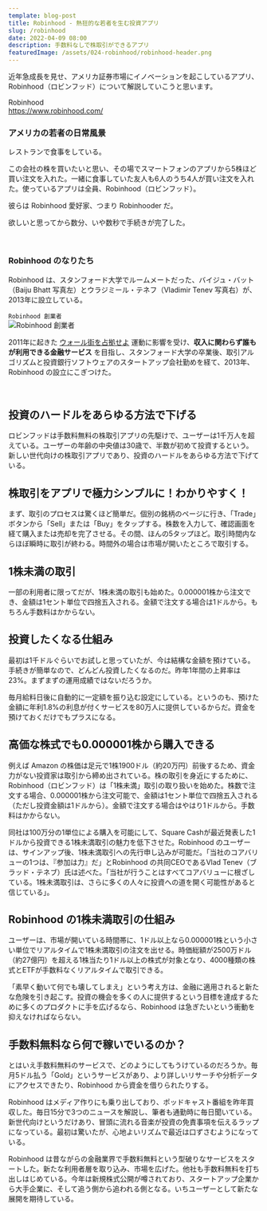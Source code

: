 ```yaml
---
template: blog-post
title: Robinhood - 熱狂的な若者を生む投資アプリ
slug: /robinhood
date: 2022-04-09 08:00
description: 手数料なしで株取引ができるアプリ
featuredImage: /assets/024-robinhood/robinhood-header.png
---
```


近年急成長を見せ、アメリカ証券市場にイノベーションを起こしているアプリ、Robinhood（ロビンフッド）について解説していこうと思います。

Robinhood  
https://www.robinhood.com/

### アメリカの若者の日常風景

レストランで食事をしている。

この会社の株を買いたいと思い、その場でスマートフォンのアプリから5株ほど買い注文を入れた。一緒に食事していた友人も6人のうち4人が買い注文を入れた。使っているアプリは全員、Robinhood（ロビンフッド）。

彼らは Robinhood 愛好家、つまり Robinhooder だ。

欲しいと思ってから数分、いや数秒で手続きが完了した。

<br />

### Robinhood のなりたち

Robinhood は、スタンフォード大学でルームメートだった、バイジュ・バット（Baiju Bhatt 写真左）とウラジミール・テネフ（Vladimir Tenev 写真右）が、2013年に設立している。

`Robinhood 創業者`<br />
![Robinhood 創業者](./assets/024-robinhood/founder.png)

2011年に起きた [ウォール街を占拠せよ](https://ja.wikipedia.org/wiki/ウォール街を占拠せよ) 運動に影響を受け、**収入に関わらず誰もが利用できる金融サービス** を目指し、スタンフォード大学の卒業後、取引アルゴリズムと投資銀行ソフトウェアのスタートアップ会社勤めを経て、2013年、Robinhood の設立にこぎつけた。

<br />

## 投資のハードルをあらゆる方法で下げる

ロビンフッドは手数料無料の株取引アプリの先駆けで、ユーザーは1千万人を超えている。ユーザーの年齢の中央値は30歳で、半数が初めて投資するという。新しい世代向けの株取引アプリであり、投資のハードルをあらゆる方法で下げている。

## 株取引をアプリで極力シンプルに！わかりやすく！

まず、取引のプロセスは驚くほど簡単だ。個別の銘柄のページに行き、「Trade」ボタンから「Sell」または「Buy」をタップする。株数を入力して、確認画面を経て購入または売却を完了させる。その間、ほんの5タップほど。取引時間内ならほぼ瞬時に取引が終わる。時間外の場合は市場が開いたところで取引する。

## 1株未満の取引

一部の利用者に限ってだが、1株未満の取引も始めた。0.000001株から注文でき、金額は1セント単位で四捨五入される。金額で注文する場合は1ドルから。もちろん手数料はかからない。

## 投資したくなる仕組み

最初は1千ドルぐらいでお試しと思っていたが、今は結構な金額を預けている。手続きが簡単なので、どんどん投資したくなるのだ。昨年1年間の上昇率は23%。まずまずの運用成績ではないだろうか。

毎月給料日後に自動的に一定額を振り込む設定にしている。というのも、預けた金額に年利1.8%の利息が付くサービスを80万人に提供しているからだ。資金を預けておくだけでもプラスになる。

## 高価な株式でも0.000001株から購入できる

例えば Amazon の株価は足元で1株1900ドル（約20万円）前後するため、資金力がない投資家は取引から締め出されている。株の取引を身近にするために、Robinhood（ロビンフッド）は「1株未満」取引の取り扱いを始めた。株数で注文する場合、0.000001株から注文可能で、金額は1セント単位で四捨五入される（ただし投資金額は1ドルから）。金額で注文する場合はやはり1ドルから。手数料はかからない。

同社は100万分の1単位による購入を可能にして、Square Cashが最近発表した1ドルから投資できる1株未満取引の魅力を低下させた。Robinhood のユーザーは、サインアップ後、1株未満取引への先行申し込みが可能だ。「当社のコアバリューの1つは、『参加は力』だ」とRobinhood の共同CEOであるVlad Tenev（ブラッド・テネブ）氏は述べた。「当社が行うことはすべてコアバリューに根ざしている。1株未満取引は、さらに多くの人々に投資への道を開く可能性があると信じている」。

## Robinhood の1株未満取引の仕組み

ユーザーは、市場が開いている時間帯に、1ドル以上なら0.000001株という小さい単位でリアルタイムで1株未満取引の注文を出せる。時価総額が2500万ドル（約27億円）を超える1株当たり1ドル以上の株式が対象となり、4000種類の株式とETFが手数料なくリアルタイムで取引できる。

「素早く動いて何でも壊してしまえ」という考え方は、金融に適用されると新たな危険を引き起こす。投資の機会を多くの人に提供するという目標を達成するために多くのプロダクトに手を広げるなら、Robinhood は急ぎたいという衝動を抑えなければならない。

## 手数料無料なら何で稼いでいるのか？

とはいえ手数料無料のサービスで、どのようにしてもうけているのだろうか。毎月5ドル払う「Gold」というサービスがあり、より詳しいリサーチや分析データにアクセスできたり、Robinhood から資金を借りられたりする。

Robinhood はメディア作りにも乗り出しており、ポッドキャスト番組を昨年買収した。毎日15分で3つのニュースを解説し、筆者も通勤時に毎日聞いている。新世代向けというだけあり、冒頭に流れる音楽が投資の免責事項を伝えるラップになっている。最初は驚いたが、心地よいリズムで最近は口ずさむようになっている。

Robinhood は昔ながらの金融業界で手数料無料という型破りなサービスをスタートした。新たな利用者層を取り込み、市場を広げた。他社も手数料無料を打ち出しはじめている。今年は新規株式公開が噂されており、スタートアップ企業から大手企業に、そして追う側から追われる側となる。いちユーザーとして新たな展開を期待している。
